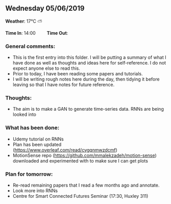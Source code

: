 ## Wednesday 05/06/2019

**Weather**: 17°C :partly_sunny:   

**Time In**: 14:00  &nbsp;   &nbsp;   &nbsp;   &nbsp;   **Time Out**: 



### General comments:
* This is the first entry into this folder. I will be putting a summary of what I have done as well as thoughts and ideas here for self-reference. I do not expect anyone else to read this.
* Prior to today, I have been reading some papers and tutorials.
* I will be writing rough notes here during the day, then tidying it before leaving so that I have notes for future reference.


### Thoughts:
* The aim is to make a GAN to generate time-series data. RNNs are being looked into 


### What has been done:
* Udemy tutorial on RNNs
* Plan has been updated (https://www.overleaf.com/read/cvgqnmwzdcmf)
* MotionSense repo (https://github.com/mmalekzadeh/motion-sense) downloaded and experimented with to make sure I can get plots

### Plan for tomorrow:
* Re-read remaining papers that I read a few months ago and annotate.
* Look more into RNNs
* Centre for Smart Connected Futures Seminar (17:30, Huxley 311)
